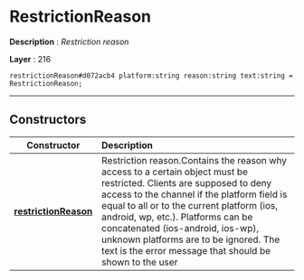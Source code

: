 # RestrictionReason

**Description** : *Restriction reason*

**Layer** : 216

```tl
restrictionReason#d072acb4 platform:string reason:string text:string = RestrictionReason;
```

---

## Constructors

| Constructor | Description |
| :---: | :--- |
| [**restrictionReason**](constructor/restrictionReason) | Restriction reason.Contains the reason why access to a certain object must be restricted. Clients are supposed to deny access to the channel if the platform field is equal to all or to the current platform (ios, android, wp, etc.). Platforms can be concatenated (ios-android, ios-wp), unknown platforms are to be ignored. The text is the error message that should be shown to the user |